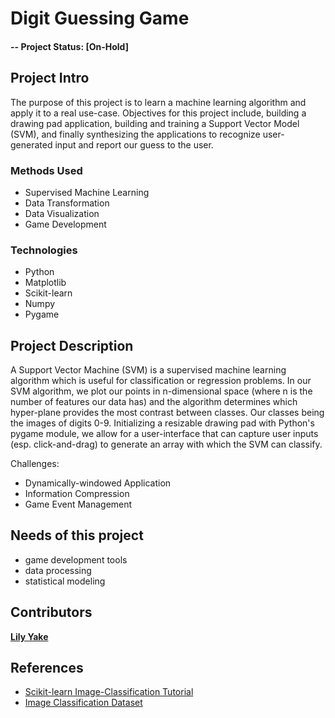 # Digit Guessing Game

#### -- Project Status: [On-Hold]

## Project Intro
The purpose of this project is to learn a machine learning algorithm and apply it to a real use-case. Objectives for this project include, building a drawing pad application, building and training a Support Vector Model (SVM), and finally synthesizing the applications to recognize user-generated input and report our guess to the user.

### Methods Used
* Supervised Machine Learning
* Data Transformation
* Data Visualization
* Game Development

### Technologies
* Python
* Matplotlib
* Scikit-learn
* Numpy
* Pygame

## Project Description
A Support Vector Machine (SVM) is a supervised machine learning algorithm which is useful for classification or regression problems. In our SVM algorithm, we plot our points in n-dimensional space (where n is the number of features our data has) and the algorithm determines which hyper-plane provides the most contrast between classes. Our classes being the images of digits 0-9. Initializing a resizable drawing pad with Python's pygame module, we allow for a user-interface that can capture user inputs (esp. click-and-drag) to generate an array with which the SVM can classify. 

Challenges:
- Dynamically-windowed Application
- Information Compression
- Game Event Management

## Needs of this project

- game development tools
- data processing
- statistical modeling

## Contributors

**[Lily Yake](https://github.com/l-yake)**

## References
- [Scikit-learn Image-Classification Tutorial](https://scikit-learn.org/stable/auto_examples/classification/plot_digits_classification.html)
- [Image Classification Dataset](https://scikit-learn.org/stable/auto_examples/classification/plot_digits_classification.html#sphx-glr-download-auto-examples-classification-plot-digits-classification-py)
